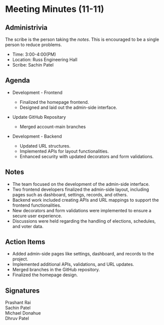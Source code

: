 
# Meeting Minutes (11-11)

## Administrivia
The scribe is the person taking the _notes_. This is encouraged to be a single person to reduce problems.
* Time: 3:00-4:00(PM)
* Location: Russ Engineering Hall
* Scribe: Sachin Patel  

## Agenda
* Development - Frontend
  * Finalized the homepage frontend.
  * Designed and laid out the admin-side interface.

* Update GitHub Repositary
  * Merged account-main branches 

* Development - Backend
  * Updated URL structures.
  * Implemented APIs for layout functionalities.
  * Enhanced security with updated decorators and form validations.


## Notes
* The team focused on the development of the admin-side interface.
* Two frontend developers finalized the admin-side layout, including pages such as dashboard, settings, records, and others.
* Backend work included creating APIs and URL mappings to support the frontend functionalities.
* New decorators and form validations were implemented to ensure a secure user experience.
* Discussions were held regarding the handling of elections, schedules, and voter data.


## Action Items
* Added admin-side pages like settings, dashboard, and records to the project.
* Implemented additional APIs, validations, and URL updates.
* Merged branches in the GitHub repository.
* Finalized the homepage design.

## Signatures
Prashant Rai  
Sachin Patel  
Michael Donahue  
Dhruv Patel  
